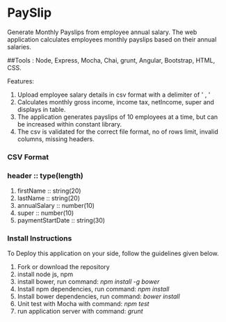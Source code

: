 # PaySlip
Generate Monthly Payslips from employee annual salary.
The web application calculates employees monthly payslips based on their annual salaries.

##Tools : Node, Express, Mocha, Chai, grunt, Angular, Bootstrap, HTML, CSS.

Features:
  1. Upload employee salary details in csv format with a delimiter of ' , '  
  2. Calculates monthly gross income, income tax, netIncome, super and displays in table.
  3. The application generates payslips of 10 employees at a time, but can be increased within constant library.
  4. The csv is validated for the correct file format, no of rows limit, invalid columns, missing headers.

### CSV Format  
### header :: type(length)
 1. firstName ::           string(20) 
 2. lastName  ::           string(20)  
 3. annualSalary ::        number(10)  
 4. super ::               number(10)
 5. paymentStartDate ::    string(30)

### Install Instructions
To Deploy this application on your side, follow the guidelines given below.
  1. Fork or download the repository
  2. install node js, npm
  3. install bower, run command: *npm install -g bower* 
  3. Install npm dependencies, run command: *npm install*
  4. Install bower dependencies, run command: *bower install*
  5. Unit test with Mocha with command: *npm test*
  6. run application server with command: *grunt*
